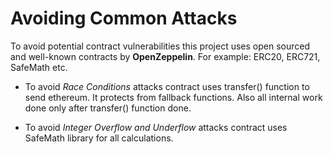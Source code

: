 # Avoiding Common Attacks

To avoid potential contract vulnerabilities this project uses open sourced and well-known contracts by **OpenZeppelin**. For example: ERC20, ERC721, SafeMath etc.

* To avoid *Race Conditions* attacks contract uses transfer() function to send ethereum. It protects from fallback functions. Also all internal work done only after transfer() function done.

* To avoid *Integer Overflow and Underflow* attacks contract uses SafeMath library for all calculations.

